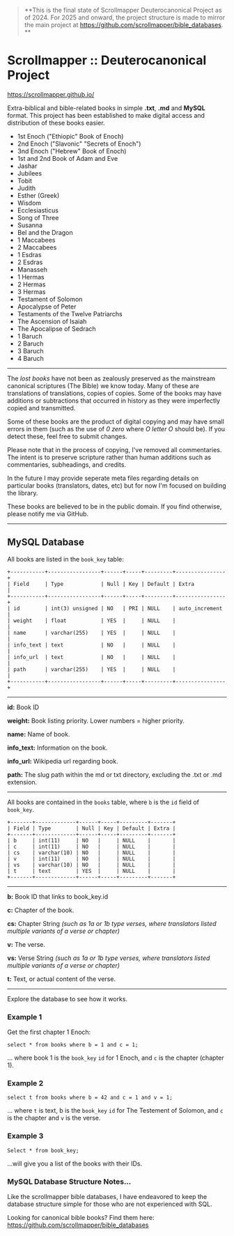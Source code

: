 > **This is the final state of Scrollmapper Deuterocanonical Project as of 2024. For 2025 and onward, the project structure is made to mirror the main project at https://github.com/scrollmapper/bible_databases. **

# Scrollmapper :: Deuterocanonical Project

https://scrollmapper.github.io/

Extra-biblical and bible-related books in simple **.txt**, **.md** and **MySQL** format.
This project has been established to make digital access and distribution of these books easier.

- 1st Enoch ("Ethiopic" Book of Enoch)
- 2nd Enoch ("Slavonic" "Secrets of Enoch")
- 3nd Enoch ("Hebrew" Book of Enoch)
- 1st and 2nd Book of Adam and Eve
- Jashar
- Jubilees
- Tobit
- Judith
- Esther (Greek)
- Wisdom
- Ecclesiasticus
- Song of Three
- Susanna
- Bel and the Dragon
- 1 Maccabees
- 2 Maccabees
- 1 Esdras
- 2 Esdras
- Manasseh
- 1 Hermas
- 2 Hermas
- 3 Hermas
- Testament of Solomon
- Apocalypse of Peter
- Testaments of the Twelve Patriarchs
- The Ascension of Isaiah
- The Apocalipse of Sedrach 
- 1 Baruch
- 2 Baruch
- 3 Baruch
- 4 Baruch

---

The *lost books* have not been as zealously preserved as the mainstream canonical scriptures (The Bible) we know today. Many of these are translations of translations, copies of copies. Some of the books may have additions or subtractions that occurred in history as they were imperfectly copied and transmitted.
 
Some of these books are the product of digital copying and may have small errors in them (such as the use of *0 zero* where *O letter O* should be). If you detect these, feel free to submit changes. 

Please note that in the process of copying, I've removed all commentaries. The intent is to preserve scripture rather than human additions such as commentaries, subheadings, and credits.

In the future I may provide seperate meta files regarding details on particular books (translators, dates, etc) but for now I'm focused on building the library.

These books are believed to be in the public domain. If you find otherwise, please notify me via GitHub.


---

## MySQL Database

All books are listed in the `book_key` table:

```
+-----------+-----------------+------+-----+---------+----------------+
| Field     | Type            | Null | Key | Default | Extra          |
+-----------+-----------------+------+-----+---------+----------------+
| id        | int(3) unsigned | NO   | PRI | NULL    | auto_increment |
| weight    | float           | YES  |     | NULL    |                |
| name      | varchar(255)    | YES  |     | NULL    |                |
| info_text | text            | NO   |     | NULL    |                |
| info_url  | text            | NO   |     | NULL    |                |
| path      | varchar(255)    | YES  |     | NULL    |                |
+-----------+-----------------+------+-----+---------+----------------+
```

---

**id:** Book ID

**weight:** Book listing priority. Lower numbers = higher priority.

**name:** Name of book.

**info_text:** Information on the book.

**info_url:** Wikipedia url regarding book.

**path:** The slug path within the md or txt directory, excluding the .txt or .md extension.

---


All books are contained in the `books` table, where `b` is the `id` field of `book_key`.

```
+-------+-------------+------+-----+---------+-------+
| Field | Type        | Null | Key | Default | Extra |
+-------+-------------+------+-----+---------+-------+
| b     | int(11)     | NO   |     | NULL    |       |
| c     | int(11)     | NO   |     | NULL    |       |
| cs    | varchar(10) | NO   |     | NULL    |       |
| v     | int(11)     | NO   |     | NULL    |       |
| vs    | varchar(10) | NO   |     | NULL    |       |
| t     | text        | YES  |     | NULL    |       |
+-------+-------------+------+-----+---------+-------+
```

---

**b:** Book ID that links to book_key.id

**c:** Chapter of the book.

**cs:** Chapter String *(such as 1a or 1b type verses, where translators listed multiple variants of a verse or chapter)*

**v:** The verse.

**vs:** Verse String *(such as 1a or 1b type verses, where translators listed multiple variants of a verse or chapter)*

**t:** Text, or actual content of the verse. 

---

Explore the database to see how it works. 

### Example 1  

Get the first chapter 1 Enoch:

```
select * from books where b = 1 and c = 1;
```

... where book 1 is the `book_key` `id` for 1 Enoch, and `c` is the chapter (chapter 1). 

### Example 2

```
select t from books where b = 42 and c = 1 and v = 1;
```

... where `t` is text, b is the `book_key` `id` for The Testement of Solomon, and `c` is the chapter and `v` is the verse.

### Example 3

```
Select * from book_key;
```

...will give you a list of the books with their IDs.

### MySQL Database Structure Notes...

Like the scrollmapper bible databases, I have endeavored to keep the database structure simple for those who are not experienced with SQL.

Looking for canonical bible books? Find them here: https://github.com/scrollmapper/bible_databases
